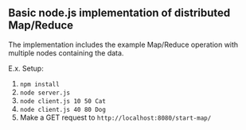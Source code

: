 ## Basic node.js implementation of distributed Map/Reduce

The implementation includes the example Map/Reduce operation with multiple nodes
containing the data.


E.x. Setup:

1. `npm install`
2. `node server.js`
3. `node client.js 10 50 Cat`
4. `node client.js 40 80 Dog`
5. Make a GET request to `http://localhost:8080/start-map/`